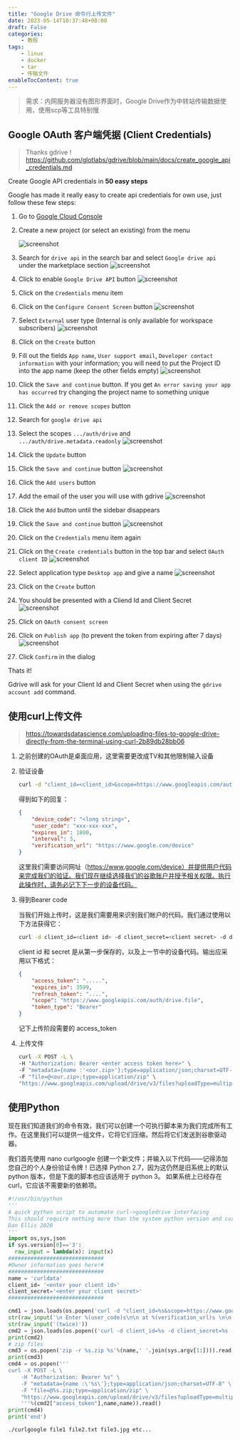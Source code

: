 ```yaml
---
title: "Google Drive 命令行上传文件"
date: 2023-05-14T10:37:48+08:00
draft: False
categories:
    - 教程
tags:
    - linux
    - docker
    - tar
    - 传输文件
enableTocContent: true
---
```


> 需求：内网服务器没有图形界面时，Google Drive作为中转站传输数据使用，使用scp等工具特别慢

## Google OAuth 客户端凭据 (Client Credentials)

> Thanks gdrive !
> https://github.com/glotlabs/gdrive/blob/main/docs/create_google_api_credentials.md

Create Google API credentials in **50 easy steps**

Google has made it really easy to create api credentials for own use, just follow these few steps:

1. Go to [Google Cloud Console](https://console.cloud.google.com/)

2. Create a new project (or select an existing) from the menu 
   
   ![screenshot](https://user-images.githubusercontent.com/720405/210136984-7ed0eb00-f940-47c2-a1b7-95147e0f6ed8.png)

3. Search for `drive api` in the search bar and select `Google drive api` under the marketplace section ![screenshot](https://user-images.githubusercontent.com/720405/210137041-57633760-eb57-4c87-bacf-a9850c363a63.png)

4. Click to enable `Google Drive API` button ![screenshot](https://user-images.githubusercontent.com/720405/210137243-3f7c1ea6-519b-4c50-afea-577e19fe543d.png)

5. Click on the `Credentials` menu item

6. Click on the `Configure Consent Screen` button ![screenshot](https://user-images.githubusercontent.com/720405/210137298-9c9eb3d1-9420-4bdb-bd98-4e6e778c8ed5.png)

7. Select `External` user type (Internal is only available for workspace subscribers) ![screenshot](https://user-images.githubusercontent.com/720405/210137317-de4b8bea-235d-498d-b78d-b0c37dd96717.png)

8. Click on the `Create` button

9.  Fill out the fields `App name`, `User support email`, `Developer contact information` with your information; you will need to put the Project ID into the app name (keep the other fields empty) ![screenshot](https://user-images.githubusercontent.com/720405/210137365-09aa2294-8984-45ef-9a29-7f485cfbe7ac.png)

10. Click the `Save and continue` button. If you get `An error saving your app has occurred` try changing the project name to something unique

11. Click the `Add or remove scopes` button

12. Search for `google drive api`

13. Select the scopes `.../auth/drive` and `.../auth/drive.metadata.readonly` ![screenshot](https://user-images.githubusercontent.com/720405/210137392-f851aa1e-ea59-4c19-885e-d246992c4dd7.png)

14. Click the `Update` button

15. Click the `Save and continue` button ![screenshot](https://user-images.githubusercontent.com/720405/210137425-44cab632-c885-495d-bb10-3b6e842ed79a.png)

16. Click the `Add users` button

17. Add the email of the user you will use with gdrive ![screenshot](https://user-images.githubusercontent.com/720405/210137458-ec6a6fb3-ea0c-47e8-a8ec-fe230841ba3b.png)

18. Click the `Add` button until the sidebar disappears

19. Click the `Save and continue` button ![screenshot](https://user-images.githubusercontent.com/720405/210137468-9c1fc03e-cb18-4798-a17c-1a6c912f07a8.png)

20. Click on the `Credentials` menu item again

21. Click on the `Create credentials` button in the top bar and select `OAuth client ID` ![screenshot](https://user-images.githubusercontent.com/720405/210137498-dc9102c4-2720-466d-809a-4d8947dbb0a0.png)

22. Select application type `Desktop app` and give a name ![screenshot](https://user-images.githubusercontent.com/720405/210137673-d3a387ab-3bbe-4af3-81c8-7c744aed8bd5.png)

23. Click on the `Create` button

24. You should be presented with a Cliend Id and Client Secret ![screenshot](https://user-images.githubusercontent.com/720405/210137709-587edb53-4703-4ad3-8941-6130f47d0547.png)

25. Click on `OAuth consent screen`

26. Click on `Publish app` (to prevent the token from expiring after 7 days) ![screenshot](https://user-images.githubusercontent.com/720405/216276113-18356d78-c81c-42c1-be2b-49c9b6a6cafe.png)

27. Click `Confirm` in the dialog

Thats it!

Gdrive will ask for your Client Id and Client Secret when using the `gdrive account add` command.

## 使用curl上传文件

> https://towardsdatascience.com/uploading-files-to-google-drive-directly-from-the-terminal-using-curl-2b89db28bb06

1. 之前创建的OAuth是桌面应用，这里需要更改成TV和其他限制输入设备

2. 验证设备

    ```bash
    curl -d "client_id=<client_id>&scope=https://www.googleapis.com/auth/drive.file" https://oauth2.googleapis.com/device/code
    ```

    得到如下的回复：

    ```json
    {
        "device_code": "<long string>",
        "user_code": "xxx-xxx-xxx",
        "expires_in": 1800,
        "interval": 5,
        "verification_url": "https://www.google.com/device"
    }
    ```

    这里我们需要访问网址（https://www.google.com/device）并提供用户代码来完成我们的验证。我们现在继续选择我们的谷歌账户并授予相关权限。执行此操作时，请务必记下下一步的设备代码。

3. 得到Bearer code

    当我们开始上传时，这是我们需要用来识别我们帐户的代码。我们通过使用以下方法获得它：

    ```bash
    curl -d client_id=<client id> -d client_secret=<client secret> -d device_code=<device code> -d grant_type=urn%3Aietf%3Aparams%3Aoauth%3Agrant-type%3Adevice_code https://accounts.google.com/o/oauth2/token
    ```

    client id 和 secret 是从第一步保存的，以及上一节中的设备代码。输出应采用以下格式：

    ```json
    {
        "access_token": ".....",
        "expires_in": 3599,
        "refresh_token": "....",
        "scope": "https://www.googleapis.com/auth/drive.file",
        "token_type": "Bearer"
    }
    ```

    记下上传阶段需要的 access_token

4. 上传文件

    ```bash
    curl -X POST -L \
    -H "Authorization: Bearer <enter access token here>" \
    -F "metadata={name :'<our.zip>'};type=application/json;charset=UTF-8" \
    -F "file=@<our.zip>;type=application/zip" \
    "https://www.googleapis.com/upload/drive/v3/files?uploadType=multipart"
    ```

## 使用Python

现在我们知道我们的命令有效，我们可以创建一个可执行脚本来为我们完成所有工作。在这里我们可以提供一组文件，它将它们压缩，然后将它们发送到谷歌驱动器。 

我们首先使用 nano curlgoogle 创建一个新文件；并输入以下代码——记得添加您自己的个人身份验证令牌！已选择 Python 2.7，因为这仍然是旧系统上的默认 python 版本，但是下面的脚本也应该适用于 python 3。 如果系统上已经存在 curl，它应该不需要新的依赖项。

```python
#!/usr/bin/python
'''
A quick python script to automate curl->googledrive interfacing
This should require nothing more than the system python version and curl. Written for python2.7 (with 3 in mind).
Dan Ellis 2020
'''
import os,sys,json
if sys.version[0]=='3':
  raw_input = lambda(x): input(x)
##############################
#Owner information goes here!#
##############################
name = 'curldata'
client_id= '<enter your client id>'
client_secret='<enter your client secret>'
##############################

cmd1 = json.loads(os.popen('curl -d "client_id=%s&scope=https://www.googleapis.com/auth/drive.file" https://oauth2.googleapis.com/device/code'%client_id).read())
str(raw_input('\n Enter %(user_code)s\n\n at %(verification_url)s \n\n Then hit Enter to continue.'%cmd1))
str(raw_input('(twice)'))
cmd2 = json.loads(os.popen(('curl -d client_id=%s -d client_secret=%s -d device_code=%s -d grant_type=urn~~3Aietf~~3Aparams~~3Aoauth~~3Agrant-type~~3Adevice_code https://accounts.google.com/o/oauth2/token'%(client_id,client_secret,cmd1['device_code'])).replace('~~','%')).read())
print(cmd2)
# zip files
cmd3 = os.popen('zip -r %s.zip %s'%(name,' '.join(sys.argv[1:]))).read
print(cmd3)
cmd4 = os.popen('''
curl -X POST -L \
    -H "Authorization: Bearer %s" \
    -F "metadata={name :\'%s\'};type=application/json;charset=UTF-8" \
    -F "file=@%s.zip;type=application/zip" \
    "https://www.googleapis.com/upload/drive/v3/files?uploadType=multipart"
    '''%(cmd2["access_token"],name,name)).read()
print(cmd4)
print('end')
```

```bash
./curlgoogle file1 file2.txt file3.jpg etc... 
```
